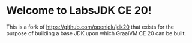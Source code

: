 # Welcome to LabsJDK CE 20!

This is a fork of https://github.com/openjdk/jdk20
that exists for the purpose of building a base JDK upon which GraalVM CE 20 can be built.
